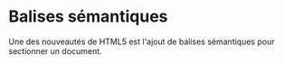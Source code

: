 # Balises sémantiques

Une des nouveautés de HTML5 est l'ajout de balises sémantiques pour sectionner un document.
